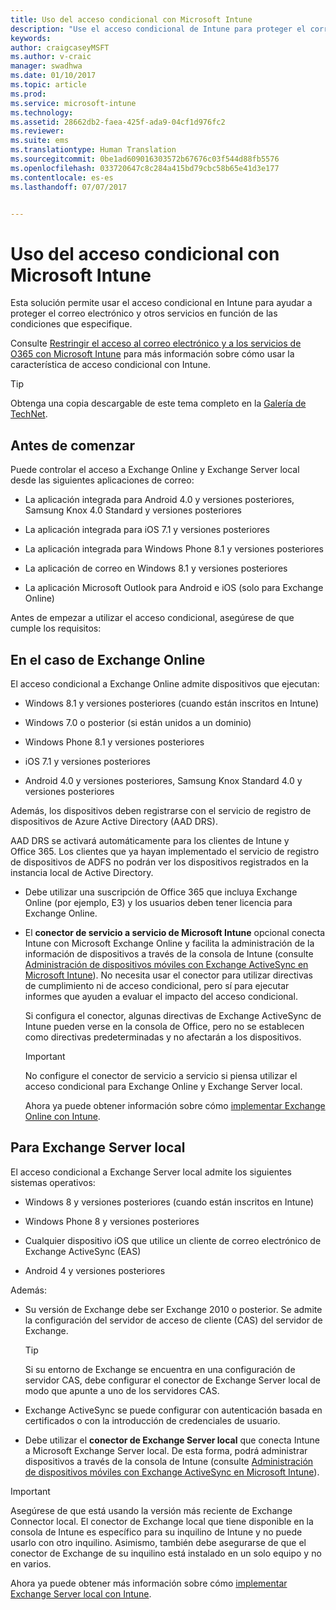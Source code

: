 ```yaml
---
title: Uso del acceso condicional con Microsoft Intune
description: "Use el acceso condicional de Intune para proteger el correo electrónico y otros servicios."
keywords: 
author: craigcaseyMSFT
ms.author: v-craic
manager: swadhwa
ms.date: 01/10/2017
ms.topic: article
ms.prod: 
ms.service: microsoft-intune
ms.technology: 
ms.assetid: 28662db2-faea-425f-ada9-04cf1d976fc2
ms.reviewer: 
ms.suite: ems
ms.translationtype: Human Translation
ms.sourcegitcommit: 0be1ad609016303572b67676c03f544d88fb5576
ms.openlocfilehash: 033720647c8c284a415bd79cbc58b65e41d3e177
ms.contentlocale: es-es
ms.lasthandoff: 07/07/2017


---
```


# <a name="use-conditional-access-with-microsoft-intune"></a>Uso del acceso condicional con Microsoft Intune
Esta solución permite usar el acceso condicional en Intune para ayudar a proteger el correo electrónico y otros servicios en función de las condiciones que especifique.

Consulte [Restringir el acceso al correo electrónico y a los servicios de O365 con Microsoft Intune](/intune/deploy-use/restrict-access-to-email-and-o365-services-with-microsoft-intune) para más información sobre cómo usar la característica de acceso condicional con Intune.

> [!TIP]
> Obtenga una copia descargable de este tema completo en la [Galería de TechNet](https://gallery.technet.microsoft.com/protect-company-data-and-8c5e08b4).

## <a name="before-you-begin"></a>Antes de comenzar
Puede controlar el acceso a Exchange Online y Exchange Server local desde las siguientes aplicaciones de correo:

-   La aplicación integrada para Android 4.0 y versiones posteriores, Samsung Knox 4.0 Standard y versiones posteriores

-   La aplicación integrada para iOS 7.1 y versiones posteriores

-   La aplicación integrada para Windows Phone 8.1 y versiones posteriores

-   La aplicación de correo en Windows 8.1 y versiones posteriores

-   La aplicación Microsoft Outlook para Android e iOS (solo para Exchange Online)

Antes de empezar a utilizar el acceso condicional, asegúrese de que cumple los requisitos:

## <a name="for-exchange-online"></a>En el caso de Exchange Online
El acceso condicional a Exchange Online admite dispositivos que ejecutan:

-   Windows 8.1 y versiones posteriores (cuando están inscritos en Intune)

-   Windows 7.0 o posterior (si están unidos a un dominio)

-   Windows Phone 8.1 y versiones posteriores

-   iOS 7.1 y versiones posteriores

-   Android 4.0 y versiones posteriores, Samsung Knox Standard 4.0 y versiones posteriores

Además, los dispositivos deben registrarse con el servicio de registro de dispositivos de Azure Active Directory (AAD DRS).

AAD DRS se activará automáticamente para los clientes de Intune y Office 365. Los clientes que ya hayan implementado el servicio de registro de dispositivos de ADFS no podrán ver los dispositivos registrados en la instancia local de Active Directory.

-   Debe utilizar una suscripción de Office 365 que incluya Exchange Online (por ejemplo, E3) y los usuarios deben tener licencia para Exchange Online.

-   El **conector de servicio a servicio de Microsoft Intune** opcional conecta Intune con Microsoft Exchange Online y facilita la administración de la información de dispositivos a través de la consola de Intune (consulte [Administración de dispositivos móviles con Exchange ActiveSync en Microsoft Intune](/intune/deploy-use/mobile-device-management-with-exchange-activesync-and-microsoft-intune)). No necesita usar el conector para utilizar directivas de cumplimiento ni de acceso condicional, pero sí para ejecutar informes que ayuden a evaluar el impacto del acceso condicional.

    Si configura el conector, algunas directivas de Exchange ActiveSync de Intune pueden verse en la consola de Office, pero no se establecen como directivas predeterminadas y no afectarán a los dispositivos.

    > [!IMPORTANT]
    > No configure el conector de servicio a servicio si piensa utilizar el acceso condicional para Exchange Online y Exchange Server local.

    Ahora ya puede obtener información sobre cómo [implementar Exchange Online con Intune](conditional-access-intune-exchange-online.md).

## <a name="for-exchange-server-on-premises"></a>Para Exchange Server local
El acceso condicional a Exchange Server local admite los siguientes sistemas operativos:

-   Windows 8 y versiones posteriores (cuando están inscritos en Intune)

-   Windows Phone 8 y versiones posteriores

-   Cualquier dispositivo iOS que utilice un cliente de correo electrónico de Exchange ActiveSync (EAS)

-   Android 4 y versiones posteriores

Además:

-   Su versión de Exchange debe ser Exchange 2010 o posterior. Se admite la configuración del servidor de acceso de cliente (CAS) del servidor de Exchange.

    > [!TIP]
    > Si su entorno de Exchange se encuentra en una configuración de servidor CAS, debe configurar el conector de Exchange Server local de modo que apunte a uno de los servidores CAS.

-   Exchange ActiveSync se puede configurar con autenticación basada en certificados o con la introducción de credenciales de usuario.

-   Debe utilizar el **conector de Exchange Server local** que conecta Intune a Microsoft Exchange Server local. De esta forma, podrá administrar dispositivos a través de la consola de Intune (consulte [Administración de dispositivos móviles con Exchange ActiveSync en Microsoft Intune](/intune/deploy-use/mobile-device-management-with-exchange-activesync-and-microsoft-intune)).

  > [!IMPORTANT]
> Asegúrese de que está usando la versión más reciente de Exchange Connector local. El conector de Exchange local que tiene disponible en la consola de Intune es específico para su inquilino de Intune y no puede usarlo con otro inquilino. Asimismo, también debe asegurarse de que el conector de Exchange de su inquilino está instalado en un solo equipo y no en varios.

  Ahora ya puede obtener más información sobre cómo [implementar Exchange Server local con Intune](conditional-access-intune-exchange.md).

